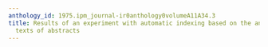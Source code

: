 ```yaml
---
anthology_id: 1975.ipm_journal-ir0anthology0volumeA11A34.3
title: Results of an experiment with automatic indexing based on the analysis of the
  texts of abstracts
---
```

